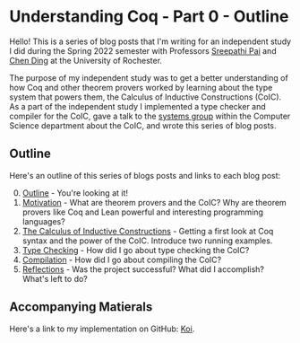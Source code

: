 # Understanding Coq - Part 0 - Outline

Hello! This is a series of blog posts that I'm writing for an independent study I did during the Spring 2022 semester with Professors [Sreepathi Pai](https://cs.rochester.edu/~sree/) and [Chen Ding](https://www.cs.rochester.edu/~cding/) at the University of Rochester. 

The purpose of my independent study was to get a better understanding of how Coq and other theorem provers worked by learning about the type system that powers them, the Calculus of Inductive Constructions (CoIC). As a part of the independent study I implemented a type checker and compiler for the CoIC, gave a talk to the [systems group](https://www.cs.rochester.edu/u/ejohns48/seminar/) within the Computer Science department about the CoIC, and wrote this series of blog posts. 

## Outline

Here's an outline of this series of blogs posts and links to each blog post:

0. [Outline](https://gist.github.com/justinfargnoli/41ab2558183746852e8c30589a4bbbaf) - You're looking at it!
1. [Motivation](https://gist.github.com/justinfargnoli/2c0b67da779ecfe7c47bce494c9dff38) - What are theorem provers and the CoIC? Why are theorem provers like Coq and Lean powerful and interesting programming languages?
2. [The Calculus of Inductive Constructions](https://gist.github.com/justinfargnoli/900e0bd457e8eacfc842a0a154730ff5) - Getting a first look at Coq syntax and the power of the CoIC. Introduce two running examples. 
3. [Type Checking](https://gist.github.com/justinfargnoli/8ded6d3c94bcfa82503ffd329460fd75) - How did I go about type checking the CoIC?
4. [Compilation](https://gist.github.com/justinfargnoli/1ee56d4f9904176b1ea26dffee3b1d24) - How did I go about compiling the CoIC?
5. [Reflections](https://gist.github.com/justinfargnoli/b8837284d9ef53f578405976260b9330) - Was the project successful? What did I accomplish? What's left to do?

## Accompanying Matierals

Here's a link to my implementation on GitHub: [Koi](https://github.com/justinfargnoli/koi).
